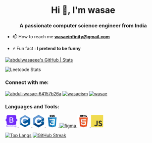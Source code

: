 <h1 align="center">Hi 👋, I'm wasae</h1>
<h3 align="center">A passionate computer science engineer from India</h3>




- 📫 How to reach me **wasaeinfinity@gmail.com**

-  ⚡ Fun fact : **I pretend to be funny**
   

[![abdulwasaeee's GitHub | Stats](https://stats.quira.sh/abdulwasaeee/github?theme=light)](https://quira.sh?utm_source=widgets&utm_campaign=abdulwasaeee)

![Leetcode Stats](https://leetcard.jacoblin.cool/wasae?theme=nord)
<h3 align="left">Connect with me:</h3>
<p align="left">
<a href="https://www.linkedin.com/in/abdul-wasae-64157b26a/" target="blank"><img align="center" src="https://raw.githubusercontent.com/rahuldkjain/github-profile-readme-generator/master/src/images/icons/Social/linked-in-alt.svg" alt="abdul-wasae-64157b26a" height="30" width="40" /></a>
<a href="https://instagram.com/wasaeism" target="blank"><img align="center" src="https://raw.githubusercontent.com/rahuldkjain/github-profile-readme-generator/master/src/images/icons/Social/instagram.svg" alt="wasaeism" height="30" width="40" /></a>
<a href="https://www.leetcode.com/wasae" target="blank"><img align="center" src="https://raw.githubusercontent.com/rahuldkjain/github-profile-readme-generator/master/src/images/icons/Social/leet-code.svg" alt="wasae" height="30" width="40" /></a>
</p>

<h3 align="left">Languages and Tools:</h3>
<p align="left"> <a href="https://getbootstrap.com" target="_blank" rel="noreferrer"> <img src="https://raw.githubusercontent.com/devicons/devicon/master/icons/bootstrap/bootstrap-plain-wordmark.svg" alt="bootstrap" width="40" height="40"/> </a> <a href="https://www.cprogramming.com/" target="_blank" rel="noreferrer"> <img src="https://raw.githubusercontent.com/devicons/devicon/master/icons/c/c-original.svg" alt="c" width="40" height="40"/> </a> <a href="https://www.w3schools.com/cpp/" target="_blank" rel="noreferrer"> <img src="https://raw.githubusercontent.com/devicons/devicon/master/icons/cplusplus/cplusplus-original.svg" alt="cplusplus" width="40" height="40"/> </a> <a href="https://www.w3schools.com/css/" target="_blank" rel="noreferrer"> <img src="https://raw.githubusercontent.com/devicons/devicon/master/icons/css3/css3-original-wordmark.svg" alt="css3" width="40" height="40"/> </a> <a href="https://www.figma.com/" target="_blank" rel="noreferrer"> <img src="https://www.vectorlogo.zone/logos/figma/figma-icon.svg" alt="figma" width="40" height="40"/> </a> <a href="https://www.w3.org/html/" target="_blank" rel="noreferrer"> <img src="https://raw.githubusercontent.com/devicons/devicon/master/icons/html5/html5-original-wordmark.svg" alt="html5" width="40" height="40"/> </a> <a href="https://developer.mozilla.org/en-US/docs/Web/JavaScript" target="_blank" rel="noreferrer"> <img src="https://raw.githubusercontent.com/devicons/devicon/master/icons/javascript/javascript-original.svg" alt="javascript" width="40" height="40"/> </a> </p>



[![Top Langs](https://github-readme-stats.vercel.app/api/top-langs/?username=abdulwasaeee&layout=compact&theme=vision-friendly-dark)](https://github.com/anuraghazra/github-readme-stats) 
[![GitHub Streak](https://github-readme-streak-stats.herokuapp.com?user=abdulwasaeee&theme=radical)](https://git.io/streak-stats)
